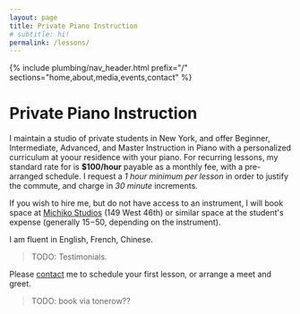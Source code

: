 ```yaml
---
layout: page
title: Private Piano Instruction
# subtitle: hi!
permalink: /lessons/
---
```


{% include plumbing/nav_header.html prefix="/" sections="home,about,media,events,contact" %}

Private Piano Instruction
=========================

I maintain a studio of private students in New York, and offer Beginner, Intermediate, Advanced, and Master Instruction in Piano with a personalized curriculum at yoour residence with your piano.
For recurring lessons, my standard rate for is **$100/hour** payable as a monthly fee, with a pre-arranged schedule.
I request a *1 hour minimum per lesson* in order to justify the commute, and charge in *30 minute* increments.

If you wish to hire me, but do not have access to an instrument, I will book space at [Michiko Studios](https://www.michikostudios.com/) (149 West 46th) or similar space at the student's expense (generally $15-$50, depending on the instrument).

I am fluent in English, French, Chinese.

> TODO:
> Testimonials.

Please <a href="/#contact">contact</a> me to schedule your first lesson, or arrange a meet and greet.

> TODO: book via tonerow??
